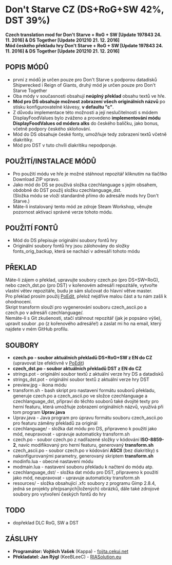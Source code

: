 Don't Starve CZ (DS+RoG+SW 42%, DST 39%)
========================================
**Czech translation mod for Don't Starve + RoG + SW [Update 197843 24. 11. 2016] & DS Together [Update 201210 21. 12. 2016]**<br />
**Mód českého překladu hry Don't Starve + RoG + SW [Update 197843 24. 11. 2016] & DS Together [Update 201210 21. 12. 2016]**

POPIS MÓDŮ
----------
<!--- - Mód obsahuje **úplný překlad** celého obsahu základní verze hry. --->
- první z módů je určen pouze pro Don't Starve s podporou datadisků Shipwrecked i Reign of Giants, druhý mód je určen pouze pro Don't Starve Together
- Oba módy v současnosti obsahují **neúplný překlad** obsahu textů ve hře.
- **Mód pro DS obsahuje možnost zobrazení všech originálních názvů** po stisku konfigurovatelné klávesy, **v defaultu "c"**.
- Z důvodu implementace této možnosti a její neslučitelnosti s módem DisplayFoodValues bylo zváženo a provedeno **implementování módu DisplayFoodValues od módera alks** do českého balíčku, jako bonus, včetně podpory českého skloňování.
- Mód do DS obsahuje české fonty, umožňuje tedy zobrazení textů včetně diakritiky.
- Mód pro DST v tuto chvíli diakritiku nepodporuje.

POUŽITÍ/INSTALACE MÓDŮ
----------------------
- Pro použití módu ve hře je možné stáhnout repozitář kliknutím na tlačítko Download ZIP vpravo.
- Jako mód do DS se používá složka czechlanguage s jejím obsahem, obdobně do DST použij složku czechlanguage_dst.<br />
(Složka módu se vloží standardně přímo do adresáře mods hry Don't Starve.)<br />
- Máte-li instalovaný tento mód ze zdroje Steam Workshop, věnujte pozornost aktivaci správné verze tohoto módu.

POUŽITÍ FONTŮ
-------------
- Mód do DS přepisuje originální soubory fontů hry
- Originální soubory fontů hry jsou zálohovány do složky fonts\_orig_backup, která se nachází v adresáři tohoto módu

PŘEKLAD
-------
Máte-li zájem o překlad, upravujte soubory czech.po (pro DS+SW+RoG), nebo czech_dst.po (pro DST) v kořenovém adresáři repozitáře, vytvořte vlastní větev repozitáře, budu je sám slučovat do hlavní větve master.<br />
Pro překlad prosím použij [PoEdit](http://www.poedit.net/), přelož nejdříve malou část a tu nám zašli k ohodnocení.<br />
Skript transform slouží pro vygenerování souboru czech_ascii.po a czech.po v adresáři czechlanguage/.<br />
Nemáte-li s Git zkušenosti, stačí stáhnout repozitář (jak je popsáno výše), upravit soubor .po (z kořenového adresáře!) a zaslat mi ho na email, který najdete v mém GitHub profilu.

SOUBORY
-------
- **czech.po - soubor aktuálních překladů DS+RoG+SW z EN do CZ** (upravovat lze efektivně v [PoEdit](http://www.poedit.net/))
- **czech_dst.po - soubor aktuálních překladů DST z EN do CZ**
- strings.pot - originální soubor textů z aktuální verze hry DS a datadisků
- strings_dst.pot - originální soubor textů z aktuální verze hry DST
- preview.jpg - ikona módu
- transform.sh - bash skript pro nastavení formátu souborů překladu, generuje czech.po a czech_ascii.po ve složce czechlanguage a czechlanguage\_dst, připraví do těchto souborů také dvojité texty pro herní featuru, která umožňuje zobrazení originálních názvů, využívá při tom program **Uprav.java**
- Uprav.java - Java program pro úpravu formátu souboru czech_ascii.po pro featuru záměny překladů za originál
- czechlanguage/ - složka dat módu pro DS, připraveno k použití jako mód, neupravovat - upravuje automaticky transform.sh
 - czech.po - soubor czech.po z nadřazené složky v kódování **ISO-8859-2**, navíc modifikovaný pro herní featuru, generovaný **transform.sh**
 - czech_ascii.po - soubor czech.po v kódování **ASCII** (bez diakritiky) s nakonfigurovanými parametry, generovaný skriptem **transform.sh**
 - modinfo.lua - obecné nastavení módu
 - modmain.lua - nastavení souboru překladu k načtení do módu atp.
- czechlanguage_dst/ - složka dat módu pro DST, připraveno k použití jako mód, neupravovat - upravuje automaticky transform.sh
- resources/ - složka obsahující .xfc soubory z programu Gimp 2.8.4, jedná se projekty pře(psaných|ložených) obrázků, dále také zdrojové soubory pro vytvoření českých fontů do hry

TODO
----
- dopřeklad DLC RoG, SW a DST

ZÁSLUHY
-------
- **Programátor: Vojtěch Vašek** (Kappa) - [fojjta.cekuj.net](http://www.fojjta.cekuj.net/)
- **Překladatel: Jan Rýgl** (KeeBLeeC) - [RIASolution.eu](http://www.riasolution.eu/)

